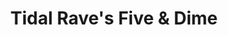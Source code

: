 ---
title: "Tidal Rave's Five & Dime"
url: /rehoboth-beach/tidal-raves-five-und-dime/
shop: Sport
---
